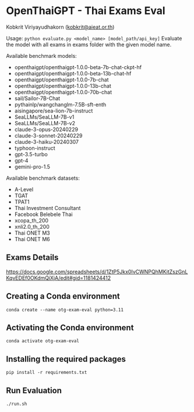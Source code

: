 # OpenThaiGPT - Thai Exams Eval
Kobkrit Viriyayudhakorn (kobkrit@aieat.or.th)

Usage: ``python evaluate.py <model_name> [model_path/api_key]``
Evaluate the model with all exams in exams folder with the given model name.

Available benchmark models:
 - openthaigpt/openthaigpt-1.0.0-beta-7b-chat-ckpt-hf
 - openthaigpt/openthaigpt-1.0.0-beta-13b-chat-hf
 - openthaigpt/openthaigpt-1.0.0-7b-chat
 - openthaigpt/openthaigpt-1.0.0-13b-chat
 - openthaigpt/openthaigpt-1.0.0-70b-chat
 - sail/Sailor-7B-Chat
 - pythainlp/wangchanglm-7.5B-sft-enth
 - aisingapore/sea-lion-7b-instruct
 - SeaLLMs/SeaLLM-7B-v1
 - SeaLLMs/SeaLLM-7B-v2
 - claude-3-opus-20240229
 - claude-3-sonnet-20240229
 - claude-3-haiku-20240307
 - typhoon-instruct
 - gpt-3.5-turbo
 - gpt-4
 - gemini-pro-1.5

Available benchmark datasets:
- A-Level
- TGAT
- TPAT1
- Thai Investment Consultant
- Facebook Belebele Thai
- xcopa_th_200
- xnli2.0_th_200
- Thai ONET M3
- Thai ONET M6

## Exams Details
https://docs.google.com/spreadsheets/d/1ZtP5Jkx0IvCWNPQhMKitZszGnLKqvEDEf0OKdmQiXjA/edit#gid=1181424412

## Creating a Conda environment
```
conda create --name otg-exam-eval python=3.11
```

## Activating the Conda environment
```
conda activate otg-exam-eval
```

## Installing the required packages
```
pip install -r requirements.txt
```

## Run Evaluation
```
./run.sh
```


